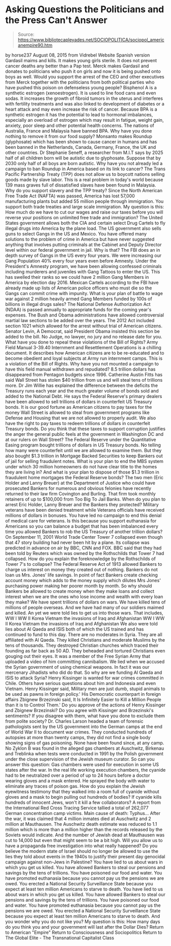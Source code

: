 # Asking Questions the Politicians and the Press Can't Answer

> Source: https://www.bibliotecapleyades.net/SOCIOPOLITICA/sociopol_americanempire90.htm

by horse237 August 08, 2015
from Vidrebel Website
Spanish version
Gardasil maims and kills. It makes young girls sterile.
It does not prevent cancer deaths any better than a Pap test. Merck makes Gardasil and donates to politicians who push it on girls and now it is being pushed onto boys as well.
Would you support the arrest of the CEO and other executives from Merck together with the politicians from both political parties who have pushed this poison on defenseless young people? Bisphenol A is a synthetic estrogen (xenoestrogen). It is used to line food cans and even sodas. It increases the growth of fibroid tumors in the uterus and interferes with fertility treatments and was also linked to development of diabetes or a heart attack and may even increase the risk of cancer.
Because BPA is a synthetic estrogen it has the potential to lead to hormonal imbalances, especially an overload of estrogen which may result in fatigue, weight gain, anxiety, poor sleep and other potential health concerns. The nations of Australia, France and Malaysia have banned BPA.
Why have you done nothing to remove it from our food supply? Monsanto makes Roundup (glyphosate) which has been shown to cause cancer in humans and has been banned in the Netherlands, Canada, Germany, France, the UK and other countries.
Dr Stephanie Seneff, a researcher from M.I.T says by 2025 half of all children born will be autistic due to glyphosate. Suppose that by 2030 only half of all boys are born autistic.
Why have you not already led a campaign to ban Roundup in America based on its link to cancer? The Trans Pacific Partnership Treaty (TPP) does not allow us to boycott nations selling goods made by slave labor. This is a real problem in today's world because 139 mass graves full of dissatisfied slaves have been found in Malaysia. Why do you support slavery and the TPP treaty? Since the North American Free Trade Act (NAFTA) was passed, America has lost 57,000 manufacturing plants but added 55 million people through immigration. You support both trade treaties and large scale immigration.
My question is this:
How much do we have to cut our wages and raise our taxes before you will reverse your positions on unlimited free trade and immigration?
The United States government allows both the CIA and certain select Drug Cartels to fly illegal drugs into America by the plane load. The US government also sells guns to select Gangs in the US and Mexico. You have offered many solutions to the problem of crime in America but have never suggested anything that involves putting criminals at the Cabinet and Deputy Director level within our federal government in jail.
Why is that? The FBI does an in depth survey of Gangs in the US every four years. We were increasing our Gang Population 40% every four years even before Amnesty. Under the President's Amnesty program, we have been allowing confessed criminals including murderers and juveniles with Gang Tattoos to enter the US.
This has swelled their ranks so we could have 2 million Gang Members in America by election day 2016. Mexican Cartels according to the FBI have already made up lists of American police officers who must die so the Gangs can commit crime with impunity.
What is your plan of battle to wage war against 2 million heavily armed Gang Members funded by 100s of billions in illegal drugs sales? The National Defense Authorization Act (NDAA) is passed annually to appropriate funds for the coming year's expenses. The Bush and Obama administrations have allowed controversial martial law sections to be added over the years.
The 2012 Act included section 1021 which allowed for the arrest without trial of American citizens.
Senator Levin, A Democrat, said President Obama insisted this section be added to the bill. No Judge, no lawyer, no jury and no release date for you.
What have you done to repeal these violations of the Bill of Rights? Army Field Manual 3-39.40 Internment and Resettlement Operations is a chilling document. It describes how American citizens are to be re-educated and to become obedient and loyal subjects at Army run internment camps. This is a violation of the Bill of Rights.
Why have you not mounted a campaign to have this field manual withdrawn and repudiated? 8.5 trillion dollars has disappeared from Pentagon budgets since 1996. Catherine Austin Fitts has said Wall Street has stolen $40 trillion from us and will steal tens of trillions more. Dr Jim Willie has explained the difference between the deficits the Treasury runs each year and the much greater volume of bonds sold and added to the National Debt.
He says the Federal Reserve's primary dealers have been allowed to sell trillions of dollars in counterfeit US Treasury bonds.
It is our good fortune as American citizens to pay taxes for the money Wall Street is allowed to steal from government programs like Defense and Housing that we are not allowed to properly audit. We also have the right to pay taxes to redeem trillions of dollars in counterfeit Treasury bonds.
Do you think that these taxes to support corruption justifies the anger the general public feels at the government in Washington DC and at our rulers on Wall Street? The Federal Reserve under the Quantitative Easing program bought trillions of dollars in US Treasury bonds. No telling how many were counterfeit until we are allowed to examine them. But they also bought $1.3 trillion in Mortgage Backed Securities to keep Bankers out of jail for selling fraudulent notes.
What is your plan to end the MBS system under which 30 million homeowners do not have clear title to the homes they are living in? And what is your plan to dispose of those $1.3 trillion in fraudulent home mortgages the Federal Reserve bonds? The two men (Eric Holder and Lanny Breuer) at the Department of Justice who could have prosecuted Bankers for numerous and obvious felonies have recently returned to their law firm Covington and Burling. That firm took monthly retainers of up to $100,000 from Too Big To Jail Banks.
When do you plan to arrest Eric Holder, Lanny Breuer and the Bankers they protected? Military veterans have been denied treatment while Veterans officials have received millions of dollars in bonuses. You have led no campaign to end this denial of medical care for veterans.
Is this because you support euthanasia for Americans so you can balance a budget that has been imbalanced every time you allowed Bankers to rob the US Treasury of another trillion dollars? On September 11, 2001 World Trade Center Tower 7 collapsed even though that 47 story building had never been hit by a plane. Its collapse was predicted in advance on air by BBC, CNN and FOX.
BBC said that they had been told by Reuters which was owned by the Rothschilds that Tower 7 had collapsed.
How do you explain the foreknowledge by the Rothschilds of Tower 7's to collapse? The Federal Reserve Act of 1913 allowed Bankers to charge us interest on money they created out of nothing. Bankers do not loan us Mrs. Jones' life savings. In point of fact Bankers create checking account money which adds to the money supply which dilutes Mrs Jones' purchasing power making her poorer month by month.
So why should Bankers be allowed to create money when they make loans and collect interest when we are the ones who lose income and wealth with every loan they make? We have spent trillions of dollars on wars. We have killed tens of millions of people overseas. And we have had many of our soldiers maimed and killed.
An yet we were told lies to get us into those wars.
That includes,
WW I WW II Korea Vietnam the invasions of Iraq and Afghanistan
WW I
WW II
Korea
Vietnam
the invasions of Iraq and Afghanistan
We also were told lies about Al Qaeda and ISIS both of which the US trained and has continued to fund to this day.
There are no moderates in Syria. They are all affiliated with Al Qaeda. They killed Christians and moderate Muslims by the tens of thousands.
They destroyed Christian churches which traced their founding as far back as 50 AD. They beheaded and tortured Christians even gouging out their eyes. It was a member of the Free Syrian Army that uploaded a video of him committing cannibalism. We lied when we accused the Syrian government of using chemical weapons. In fact it was our mercenary Jihadists who did do that.
So why are we funding Al Qaeda and ISIS to attack Syria? Henry Kissinger is wanted for war crimes committed in Chile. Others have serious questions about him and Indonesia and even Vietnam.
Henry Kissinger said,
Military men are just dumb, stupid animals to be used as pawns in foreign policy.'
His Democratic counterpart in foreign affairs Zbignew Brzezinski said,
It Is Infinitely Easier to Kill a Million People than it is to Control Them.'
Do you approve of the actions of Henry Kissinger and Zbignew Brzezinski? Do you agree with Kissinger and Brzezinski's sentiments? If you disagree with them, what have you done to exclude them from polite society? Dr. Charles Larson headed a team of forensic pathologists sent by the US government into the German camps at the end of World War II to document war crimes. They conducted hundreds of autopsies at more than twenty camps, they did not find a single body showing signs of gas poisoning. None have been found since, at any camp.
No Zyklon B was found in the alleged gas chambers at Auschwitz, Birkenau and Treblinka when tests were conducted in 1991 by the Polish government under the close supervision of the Jewish museum curator. So can you answer this question: Gas chambers were used for execution in some US states after the war. In the real life working execution chambers, the cyanide had to be neutralized over a period of up to 24 hours before a doctor wearing gloves and a mask entered. He sprayed the body with water to eliminate any traces of poison gas.
How do you explain the Jewish eyewitness testimony that they walked into a room full of cyanide without gloves and a mask to begin pulling out hundreds of bodies? If cyanide kills hundreds of innocent Jews, won't it kill a few collaborators? A report from the International Red Cross Tracing Service tallied a total of 262,077 German concentration camp victims.
Main cause of death: Typhus... After the war, it was claimed that 4 million inmates died at Auschwitz and 2 million at Mauthausen. The Auschwitz death estimate was reduced to 1.1 million which is more than a million higher than the records released by the Soviets would indicate. And the number of Jewish dead at Mauthausen was cut to 14,000 but even that might seem to be a bit high.
Will you allow us to have a propaganda free investigation into what really happened? Do you believe the modern state of Israel should no longer be allowed to use the lies they told about events in the 1940s to justify their present day genocidal campaign against non-Jews in Palestine?
You have lied to us about wars in which you get us killed. You have allowed Bankers to steal our pensions and savings by the tens of trillions. You have poisoned our food and water. You have promoted euthanasia because you cannot pay us the pensions we are owed. You erected a National Security Surveillance State because you expect at least ten million Americans to starve to death.
You have lied to us about wars in which you get us killed.
You have allowed Bankers to steal our pensions and savings by the tens of trillions.
You have poisoned our food and water.
You have promoted euthanasia because you cannot pay us the pensions we are owed.
You erected a National Security Surveillance State because you expect at least ten million Americans to starve to death.
And you wonder why you do not like you? My question is this:
How many days do you think you and your government will last after the Dollar Dies?
Return to American "Empire"
Return to Consciousness and Sociopolitics
Return to The Global Elite - The Transnational Capitalist Class
